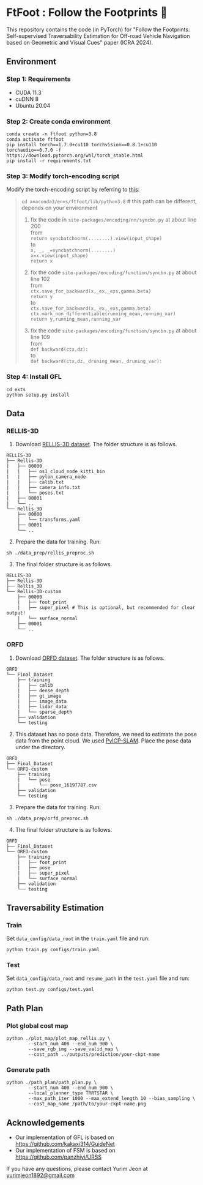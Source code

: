 # FtFoot : Follow the Footprints :footprints:
This repository contains the code (in PyTorch) for "Follow the Footprints: Self-supervised Traversability Estimation for Off-road Vehicle Navigation based on Geometric and Visual Cues" paper (ICRA 2024).

## Environment

### Step 1: Requirements
* CUDA 11.3
* cuDNN 8
* Ubuntu 20.04

### Step 2: Create conda environment
```
conda create -n ftfoot python=3.8
conda activate ftfoot
pip install torch==1.7.0+cu110 torchvision==0.8.1+cu110 torchaudio==0.7.0 -f https://download.pytorch.org/whl/torch_stable.html
pip install -r requirements.txt
```

### Step 3: Modify torch-encoding script
Modify the torch-encoding script by referring to [this](https://github.com/zhanghang1989/PyTorch-Encoding/issues/328#issuecomment-749549857):

> `cd anaconda3/envs/ftfoot/lib/python3.8` # this path can be different, depends on your environment
> 
> 1.  fix the code in `site-packages/encoding/nn/syncbn.py` at about line 200   
> from  
> `return syncbatchnorm(........).view(input_shape)`  
> to  
> `x, _, _=syncbatchnorm(........)`  
> `x=x.view(input_shape)`  
> `return x`  
> 
> 2.  fix the code `site-packages/encoding/function/syncbn.py` at about line 102  
> from  
> `ctx.save_for_backward(x,_ex,_exs,gamma,beta)`    
> `return y`    
> to  
> `ctx.save_for_backward(x,_ex,_exs,gamma,beta)`   
> `ctx.mark_non_differentiable(running_mean,running_var)`  
> `return y,running_mean,running_var`  
> 
> 3.  fix the code `site-packages/encoding/function/syncbn.py` at about line 109  
> from  
> `def backward(ctx,dz):`  
> to  
> `def backward(ctx,dz,_druning_mean,_druning_var):`  

### Step 4: Install GFL
```
cd exts
python setup.py install
```

## Data

### RELLIS-3D

1. Download [RELLIS-3D dataset](https://unmannedlab.github.io/research/RELLIS-3D). The folder structure is as follows. 
```
RELLIS-3D
├── Rellis-3D
|   ├── 00000
|   |   ├── os1_cloud_node_kitti_bin
|   |   ├── pylon_camera_node
|   |   ├── calib.txt
|   |   ├── camera_info.txt
|   |   └── poses.txt    
|   ├── 00001
|   └── ..
└── Rellis_3D
    ├── 00000
    |   └── transforms.yaml
    ├── 00001
    └── ..
```

2. Prepare the data for training. Run:
```
sh ./data_prep/rellis_preproc.sh
```

3. The final folder structure is as follows. 
```
RELLIS-3D
├── Rellis-3D
├── Rellis_3D
└── Rellis-3D-custom
    ├── 00000
    |   ├── foot_print
    |   ├── super_pixel # This is optional, but recommended for clear output!
    |   └── surface_normal
    ├── 00001
    └── ..
```

### ORFD

1. Download [ORFD dataset](https://github.com/chaytonmin/Off-Road-Freespace-Detection). The folder structure is as follows. 
```
ORFD
└── Final_Dataset
    ├── training
    |   ├── calib
    |   ├── dense_depth
    |   ├── gt_image
    |   ├── image_data
    |   ├── lidar_data
    |   └── sparse_depth    
    ├── validation
    └── testing
```

2. This dataset has no pose data. Therefore, we need to estimate the pose data from the point cloud. We used [PyICP-SLAM](https://github.com/gisbi-kim/PyICP-SLAM). Place the pose data under the directory.
```
ORFD
├── Final_Dataset
└── ORFD-custom
    ├── training
    |   └── pose
    |       └── pose_16197787.csv
    ├── validation
    └── testing
```

3. Prepare the data for training. Run:
```
sh ./data_prep/orfd_preproc.sh
```

4. The final folder structure is as follows. 
```
ORFD
├── Final_Dataset
└── ORFD-custom
    ├── training
    |   ├── foot_print
    |   ├── pose
    |   ├── super_pixel
    |   └── surface_normal
    ├── validation
    └── testing
```

## Traversability Estimation

### Train 
Set `data_config/data_root` in the `train.yaml` file and run:
```
python train.py configs/train.yaml
```

### Test
Set `data_config/data_root` and `resume_path` in the `test.yaml` file and run:
```
python test.py configs/test.yaml
```

## Path Plan

### Plot global cost map
```
python ./plot_map/plot_map_rellis.py \
        --start_num 400 --end_num 900 \
        --save_rgb_img --save_valid_map \
        --cost_path ../outputs/prediction/your-ckpt-name
```

### Generate path

```
python ./path_plan/path_plan.py \
        --start_num 400 --end_num 900 \
        --local_planner_type TRRTSTAR \
        --max_path_iter 1000 --max_extend_length 10 --bias_sampling \
        --cost_map_name /path/to/your-ckpt-name.png

```

## Acknowledgements
* Our implementation of GFL is based on https://github.com/kakaxi314/GuideNet
* Our implementation of FSM is based on https://github.com/panzhiyi/URSS

If you have any questions, please contact Yurim Jeon at yurimjeon1892@gmail.com
